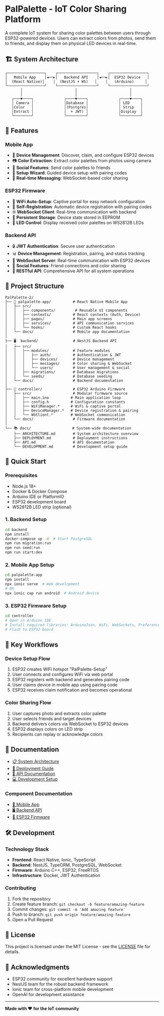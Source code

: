 # PalPalette - IoT Color Sharing Platform

A complete IoT system for sharing color palettes between users through ESP32-powered devices. Users can extract colors from photos, send them to friends, and display them on physical LED devices in real-time.

## 🏗️ System Architecture

```
┌─────────────────┐    ┌──────────────────┐    ┌─────────────────┐
│   Mobile App    │◄──►│   Backend API    │◄──►│  ESP32 Device   │
│  (React Native)│    │  (NestJS + WS)   │    │   (Arduino)     │
└─────────────────┘    └──────────────────┘    └─────────────────┘
       │                        │                        │
       │                        │                        │
   ┌───▼────┐              ┌────▼────┐              ┌────▼────┐
   │ Camera │              │Database │              │ LED     │
   │Color   │              │(Postgres│              │ Strip   │
   │Extract │              │  + JWT) │              │Display  │
   └────────┘              └─────────┘              └─────────┘
```

## 🚀 Features

### **Mobile App**

- 📱 **Device Management**: Discover, claim, and configure ESP32 devices
- 📷 **Color Extraction**: Extract color palettes from photos using camera
- 👥 **Social Features**: Send color palettes to friends
- 🔧 **Setup Wizard**: Guided device setup with pairing codes
- 💬 **Real-time Messaging**: WebSocket-based color sharing

### **ESP32 Firmware**

- 📡 **WiFi Auto-Setup**: Captive portal for easy network configuration
- 🔐 **Self-Registration**: Automatic device registration with pairing codes
- 🌐 **WebSocket Client**: Real-time communication with backend
- 💾 **Persistent Storage**: Device state stored in EEPROM
- 🎨 **LED Control**: Display received color palettes on WS2812B LEDs

### **Backend API**

- 🔒 **JWT Authentication**: Secure user authentication
- 📊 **Device Management**: Registration, pairing, and status tracking
- 🔌 **WebSocket Server**: Real-time communication with ESP32 devices
- 👫 **Social Features**: Friend connections and color sharing
- 📂 **RESTful API**: Comprehensive API for all system operations

## 📁 Project Structure

```
PalPalette-2/
├── 📱 palpalette-app/          # React Native Mobile App
│   ├── src/
│   │   ├── components/         # Reusable UI components
│   │   ├── contexts/          # React contexts (Auth, Device)
│   │   ├── pages/             # Main app screens
│   │   ├── services/          # API communication services
│   │   └── hooks/             # Custom React hooks
│   └── docs/                  # Mobile app documentation
│
├── 🖥️  backend/                # NestJS Backend API
│   ├── src/
│   │   ├── modules/           # Feature modules
│   │   │   ├── auth/          # Authentication & JWT
│   │   │   ├── devices/       # Device management
│   │   │   ├── messages/      # Color sharing & WebSocket
│   │   │   └── users/         # User management & social
│   │   ├── migrations/        # Database migrations
│   │   └── seeds/             # Database seeding
│   └── docs/                  # Backend documentation
│
├── 🔧 controller/              # ESP32 Arduino Firmware
│   ├── src/                   # Modular firmware source
│   │   ├── main.ino          # Main application loop
│   │   ├── config.h          # Configuration constants
│   │   ├── WiFiManager.*     # WiFi & captive portal
│   │   ├── DeviceManager.*   # Device registration & pairing
│   │   └── WSClient.*        # WebSocket communication
│   └── docs/                  # Firmware documentation
│
└── 📚 docs/                   # System-wide documentation
    ├── ARCHITECTURE.md        # System architecture overview
    ├── DEPLOYMENT.md          # Deployment instructions
    ├── API.md                 # API documentation
    └── DEVELOPMENT.md         # Development setup guide
```

## 🔧 Quick Start

### Prerequisites

- Node.js 18+
- Docker & Docker Compose
- Arduino IDE or PlatformIO
- ESP32 development board
- WS2812B LED strip (optional)

### 1. Backend Setup

```bash
cd backend
npm install
docker-compose up -d  # Start PostgreSQL
npm run migration:run
npm run seed:run
npm run start:dev
```

### 2. Mobile App Setup

```bash
cd palpalette-app
npm install
npx ionic serve  # Web development
# OR
npx ionic cap run android  # Android device
```

### 3. ESP32 Firmware Setup

```bash
cd controller
# Open in Arduino IDE
# Install required libraries: ArduinoJson, WiFi, WebSockets, Preferences
# Flash to ESP32 board
```

## 🌟 Key Workflows

### **Device Setup Flow**

1. ESP32 creates WiFi hotspot "PalPalette-Setup"
2. User connects and configures WiFi via web portal
3. ESP32 registers with backend and generates pairing code
4. User claims device in mobile app using pairing code
5. ESP32 receives claim notification and becomes operational

### **Color Sharing Flow**

1. User captures photo and extracts color palette
2. User selects friends and target devices
3. Backend delivers colors via WebSocket to ESP32 devices
4. ESP32 displays colors on LED strip
5. Recipients can replay or acknowledge colors

## 📖 Documentation

- [📋 System Architecture](docs/ARCHITECTURE.md)
- [🚀 Deployment Guide](docs/DEPLOYMENT.md)
- [📡 API Documentation](docs/API.md)
- [💻 Development Setup](docs/DEVELOPMENT.md)

### Component Documentation

- [📱 Mobile App](palpalette-app/docs/README.md)
- [🖥️ Backend API](backend/docs/README.md)
- [🔧 ESP32 Firmware](controller/docs/README.md)

## 🛠️ Development

### Technology Stack

- **Frontend**: React Native, Ionic, TypeScript
- **Backend**: NestJS, TypeORM, PostgreSQL, WebSocket
- **Firmware**: Arduino C++, ESP32, FreeRTOS
- **Infrastructure**: Docker, JWT Authentication

### Contributing

1. Fork the repository
2. Create feature branch: `git checkout -b feature/amazing-feature`
3. Commit changes: `git commit -m 'Add amazing feature'`
4. Push to branch: `git push origin feature/amazing-feature`
5. Open a Pull Request

## 📄 License

This project is licensed under the MIT License - see the [LICENSE](LICENSE) file for details.

## 🙏 Acknowledgments

- ESP32 community for excellent hardware support
- NestJS team for the robust backend framework
- Ionic team for cross-platform mobile development
- OpenAI for development assistance

---

**Made with ❤️ for the IoT community**
